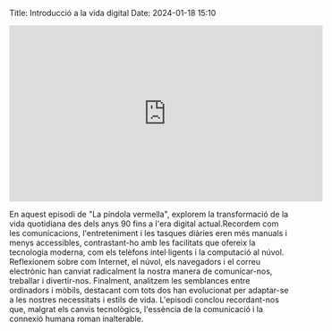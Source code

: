 Title: Introducció a la vida digital
Date: 2024-01-18 15:10

<iframe width="560" height="315" src="https://www.youtube.com/embed/dD1V_qXPVh8?si=IPOM4m5SnmnIiJLr" title="YouTube video player" frameborder="0" allow="accelerometer; autoplay; clipboard-write; encrypted-media; gyroscope; picture-in-picture; web-share" allowfullscreen></iframe>

En aquest episodi de "La píndola vermella", explorem la transformació de la vida quotidiana des dels anys 90 fins a l'era digital actual.Recordem com les comunicacions, l'entreteniment i les tasques diàries eren més manuals i menys accessibles, contrastant-ho amb les facilitats que ofereix la tecnologia moderna, com els telèfons intel·ligents i la computació al núvol. Reflexionem sobre com Internet, el núvol, els navegadors i el correu electrònic han canviat radicalment la nostra manera de comunicar-nos, treballar i divertir-nos. Finalment, analitzem les semblances entre ordinadors i mòbils, destacant com tots dos han evolucionat per adaptar-se a les nostres necessitats i estils de vida. L'episodi conclou recordant-nos que, malgrat els canvis tecnològics, l'essència de la comunicació i la connexió humana roman inalterable.

